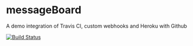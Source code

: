 # messageBoard
A demo integration of Travis CI, custom webhooks and Heroku with Github

[![Build Status](https://travis-ci.org/gtchax/messageBoard.svg?branch=master)](https://travis-ci.org/gtchax/messageBoard)
